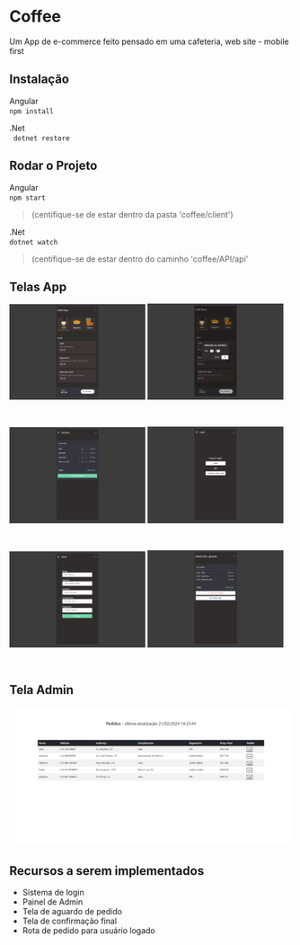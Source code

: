 # Coffee
Um App de e-commerce feito pensado em uma cafeteria, web site - mobile first

## Instalação
Angular 
<br>
 `npm install`

.Net
<br>
 ` dotnet restore`

## Rodar o Projeto

Angular
<br>
 `npm start`
 > (centifique-se de estar dentro da pasta 'coffee/client')

.Net
<br>
 `dotnet watch`
 > (centifique-se de estar dentro do caminho 'coffee/API/api'


## Telas App

<img src="https://github.com/petscaramussi/images/blob/main/coffee/1.png" width="48%"> <img src="https://github.com/petscaramussi/images/blob/main/coffee/2.png" width="48%">

<br>

<img src="https://github.com/petscaramussi/images/blob/main/coffee/3.png" width="48%"> <img src="https://github.com/petscaramussi/images/blob/main/coffee/4.png" width="48%">

<br>

<img src="https://github.com/petscaramussi/images/blob/main/coffee/5.png" width="48%"> <img src="https://github.com/petscaramussi/images/blob/main/coffee/7.png" width="48%">

<br>

## Tela Admin

<img src="https://github.com/petscaramussi/images/blob/main/coffee/admin.png">

## Recursos a serem implementados

- Sistema de login
- Painel de Admin
- Tela de aguardo de pedido
- Tela de confirmação final
- Rota de pedido para usuário logado 
